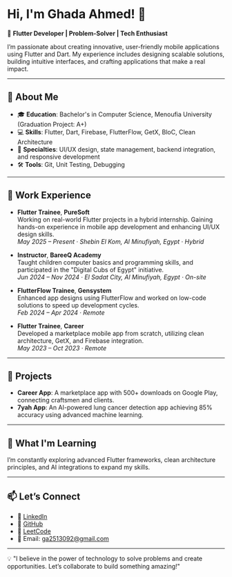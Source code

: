 # Hi, I'm Ghada Ahmed! 👋  

🚀 **Flutter Developer | Problem-Solver | Tech Enthusiast**  

I’m passionate about creating innovative, user-friendly mobile applications using Flutter and Dart. My experience includes designing scalable solutions, building intuitive interfaces, and crafting applications that make a real impact.  

---  

## 🌟 **About Me**  
- 🎓 **Education**: Bachelor's in Computer Science, Menoufia University (Graduation Project: A+)  
- 💻 **Skills**: Flutter, Dart, Firebase, FlutterFlow, GetX, BloC, Clean Architecture  
- 🔧 **Specialties**: UI/UX design, state management, backend integration, and responsive development  
- 🛠️ **Tools**: Git, Unit Testing, Debugging  

---  

## 💼 **Work Experience**

- **Flutter Trainee**, **PureSoft**  
  Working on real-world Flutter projects in a hybrid internship. Gaining hands-on experience in mobile app development and enhancing UI/UX design skills.  
  *May 2025 – Present · Shebin El Kom, Al Minufiyah, Egypt · Hybrid*

- **Instructor**, **BareeQ Academy**  
  Taught children computer basics and programming skills, and participated in the "Digital Cubs of Egypt" initiative.  
  *Jun 2024 – Nov 2024 · El Sadat City, Al Minufiyah, Egypt · On-site*

- **FlutterFlow Trainee**, **Gensystem**  
  Enhanced app designs using FlutterFlow and worked on low-code solutions to speed up development cycles.  
  *Feb 2024 – Apr 2024 · Remote*

- **Flutter Trainee**, **Career**  
  Developed a marketplace mobile app from scratch, utilizing clean architecture, GetX, and Firebase integration.  
  *May 2023 – Oct 2023 · Remote*

---  

## 🌟 **Projects**  
- **Career App**: A marketplace app with 500+ downloads on Google Play, connecting craftsmen and clients.  
- **7yah App**: An AI-powered lung cancer detection app achieving 85% accuracy using advanced machine learning.  

---  

## 🌱 **What I'm Learning**  
I’m constantly exploring advanced Flutter frameworks, clean architecture principles, and AI integrations to expand my skills.  

---  

## 📫 **Let’s Connect**  
- 💼 [LinkedIn](https://www.linkedin.com/in/ghada-ahmed-81b340195)  
- 📂 [GitHub](https://github.com/GhadaAhmed152420)  
- 🧩 [LeetCode](https://leetcode.com/u/Ghada_A/)  
- 📧 Email: ga2513092@gmail.com  

---  

💡 "I believe in the power of technology to solve problems and create opportunities. Let’s collaborate to build something amazing!"  


